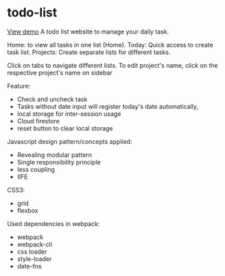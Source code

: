 # todo-list
[View demo](https://yuejiahz.github.io/todo-list/) 
A todo list website to manage your daily task.

Home: to view all tasks in one list (Home).
Today: Quick access to create task list.
Projects: Create separate lists for different tasks.

Click on tabs to navigate different lists.
To edit project's name, click on the respective project's name on sidebar

Feature: 
- Check and uncheck task 
- Tasks without date input will register today's date automatically,
- local storage for inter-session usage
- Cloud firestore
- reset button to clear local storage 

Javascript design pattern/concepts applied:
- Revealing modular pattern
- Single responsibility principle
- less coupling
- IIFE 

CSS3:
- grid
- flexbox

Used dependencies in webpack: 
- webpack
- webpack-cli
- css loader
- style-loader
- date-fns
